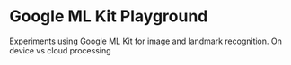 # Google ML Kit Playground

Experiments using Google ML Kit for image and landmark recognition. On device vs cloud processing